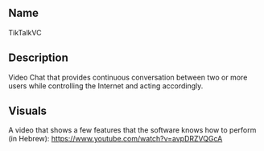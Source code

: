## Name
TikTalkVC

## Description
Video Chat that provides continuous conversation between two or more users while controlling the Internet and acting accordingly.

## Visuals
A video that shows a few features that the software knows how to perform (in Hebrew): https://www.youtube.com/watch?v=avpDRZVQGcA

